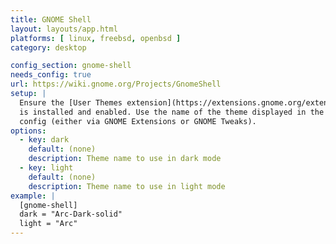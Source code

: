 ```yaml
---
title: GNOME Shell
layout: layouts/app.html
platforms: [ linux, freebsd, openbsd ]
category: desktop

config_section: gnome-shell
needs_config: true
url: https://wiki.gnome.org/Projects/GnomeShell
setup: |
  Ensure the [User Themes extension](https://extensions.gnome.org/extension/19/user-themes/)
  is installed and enabled. Use the name of the theme displayed in the User Themes extension
  config (either via GNOME Extensions or GNOME Tweaks).
options:
  - key: dark
    default: (none)
    description: Theme name to use in dark mode
  - key: light
    default: (none)
    description: Theme name to use in light mode
example: |
  [gnome-shell]
  dark = "Arc-Dark-solid"
  light = "Arc"
---
```

